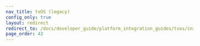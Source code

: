```yaml
---
nav_title: tvOS (legacy)
config_only: true
layout: redirect
redirect_to: /docs/developer_guide/platform_integration_guides/tvos/initial_sdk_setup/
page_order: 43
---
```

